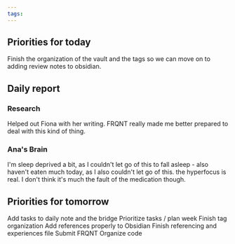 ```yaml
---
tags:
---
```

## Priorities for today

Finish the organization of the vault and the tags so we can move on to adding review notes to obsidian.
## Daily report
### Research
Helped out Fiona with her writing. FRQNT really made me better prepared to deal with this kind of thing.
### Ana's Brain
I'm sleep deprived a bit, as I couldn't let go of this to fall asleep - also haven't eaten much today, as I also couldn't let go of this. the hyperfocus is real. I don't think it's much the fault of the medication though.

## Priorities for tomorrow

Add tasks to daily note and the bridge
Prioritize tasks / plan week
Finish tag organization
Add references properly to Obsidian
Finish referencing and experiences file
Submit FRQNT
Organize code
